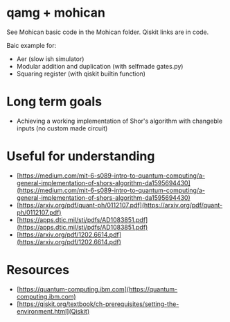 # qamg + mohican

See Mohican basic code in the Mohican folder.
Qiskit links are in code.

Baic example for:
- Aer (slow ish simulator)
- Modular addition and duplication (with selfmade gates.py)
- Squaring register (with qiskit builtin function)

# Long term goals
- Achieving a working implementation of Shor's algorithm
with changeble inputs (no custom made circuit)

# Useful for understanding
- [https://medium.com/mit-6-s089-intro-to-quantum-computing/a-general-implementation-of-shors-algorithm-da1595694430](https://medium.com/mit-6-s089-intro-to-quantum-computing/a-general-implementation-of-shors-algorithm-da1595694430)
- [https://arxiv.org/pdf/quant-ph/0112107.pdf](https://arxiv.org/pdf/quant-ph/0112107.pdf)
- [https://apps.dtic.mil/sti/pdfs/AD1083851.pdf](https://apps.dtic.mil/sti/pdfs/AD1083851.pdf)
- [https://arxiv.org/pdf/1202.6614.pdf](https://arxiv.org/pdf/1202.6614.pdf)

# Resources
- [https://quantum-computing.ibm.com](https://quantum-computing.ibm.com)
- [https://qiskit.org/textbook/ch-prerequisites/setting-the-environment.html](Qiskit)